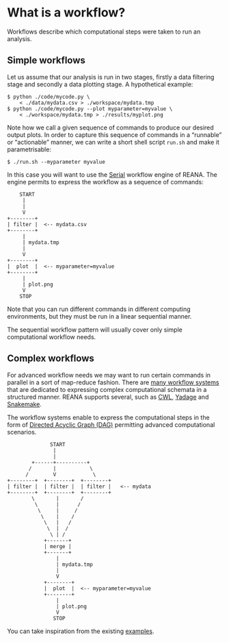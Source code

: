 # What is a workflow?

Workflows describe which computational steps were taken to run an analysis.

## Simple workflows

Let us assume that our analysis is run in two stages, firstly a data filtering stage and secondly a data plotting stage. A hypothetical example:

```{ .console .copy-to-clipboard }
$ python ./code/mycode.py \
    < ./data/mydata.csv > ./workspace/mydata.tmp
$ python ./code/mycode.py --plot myparameter=myvalue \
    < ./workspace/mydata.tmp > ./results/myplot.png
```

Note how we call a given sequence of commands to produce our desired output plots. In order to capture this sequence of commands in a “runnable” or “actionable” manner, we can write a short shell script `run.sh` and make it parametrisable:

```{ .console .copy-to-clipboard }
$ ./run.sh --myparameter myvalue
```

In this case you will want to use the [Serial](../supported-systems/serial) workflow engine of REANA. The engine permits to express the workflow as a sequence of commands:

```text
    START
     |
     |
     V
+--------+
| filter |  <-- mydata.csv
+--------+
     |
     | mydata.tmp
     |
     V
+--------+
|  plot  |  <-- myparameter=myvalue
+--------+
     |
     | plot.png
     V
    STOP
```

Note that you can run different commands in different computing environments, but they must be run in a linear sequential manner.

The sequential workflow pattern will usually cover only simple computational workflow needs.

## Complex workflows

For advanced workflow needs we may want to run certain commands in parallel in a sort of map-reduce fashion. There are [many workflow systems](https://github.com/common-workflow-language/common-workflow-language/wiki/Existing-Workflow-systems) that are dedicated to expressing complex computational schemata in a structured manner. REANA supports several, such as [CWL](../supported-systems/cwl), [Yadage](../supported-systems/yadage) and [Snakemake](../supported-systems/snakemake).

The workflow systems enable to express the computational steps in the form of [Directed Acyclic Graph (DAG)](https://en.wikipedia.org/wiki/Directed_acyclic_graph) permitting advanced computational scenarios.

```text
              START
               |
               |
        +------+----------+
       /       |           \
      /        V            \
+--------+  +--------+  +--------+
| filter |  | filter |  | filter |   <-- mydata
+--------+  +--------+  +--------+
        \       |       /
         \      |      /
          \     |     /
           \    |    /
            \   |   /
             \  |  /
              \ | /
            +-------+
            | merge |
            +-------+
                |
                | mydata.tmp
                |
                V
            +--------+
            |  plot  |  <-- myparameter=myvalue
            +--------+
                |
                | plot.png
                V
               STOP
```

You can take inspiration from the existing [examples](https://github.com/reanahub/?q=reana-demo).
